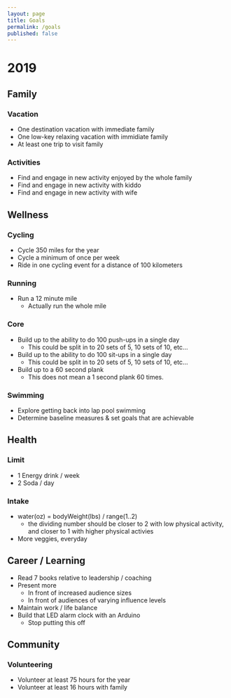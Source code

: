 ```yaml
---
layout: page
title: Goals
permalink: /goals
published: false
---
```


# 2019

## Family
### Vacation
* One destination vacation with immediate family
* One low-key relaxing vacation with immidiate family
* At least one trip to visit family

### Activities
* Find and engage in new activity enjoyed by the whole family
* Find and engage in new activity with kiddo
* Find and engage in new activity with wife

## Wellness
### Cycling
* Cycle 350 miles for the year
* Cycle a minimum of once per week
* Ride in one cycling event for a distance of 100 kilometers

### Running
* Run a 12 minute mile
    * Actually run the whole mile

### Core
* Build up to the ability to do 100 push-ups in a single day
    * This could be split in to 20 sets of 5, 10 sets of 10, etc...
* Build up to the ability to do 100 sit-ups in a single day
    * This could be split in to 20 sets of 5, 10 sets of 10, etc...
* Build up to a 60 second plank
    * This does not mean a 1 second plank 60 times.

### Swimming
* Explore getting back into lap pool swimming
* Determine baseline measures & set goals that are achievable

## Health
### Limit
* 1 Energy drink / week
* 2 Soda / day

### Intake
* water(oz) = bodyWeight(lbs) / range(1..2)
    * the dividing number should be closer to 2 with low physical activity, and closer to 1 with higher physical activies
* More veggies, everyday

## Career / Learning
* Read 7 books relative to leadership / coaching
* Present more
    * In front of increased audience sizes
    * In front of audiences of varying influence levels
* Maintain work / life balance
* Build that LED alarm clock with an Arduino
    * Stop putting this off

## Community
### Volunteering
* Volunteer at least 75 hours for the year
* Volunteer at least 16 hours with family
